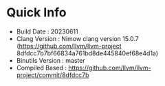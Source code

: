 # Quick Info
* Build Date : 20230611
* Clang Version : Nimow clang version 15.0.7 (https://github.com/llvm/llvm-project 8dfdcc7b7bf66834a761bd8de445840ef68e4d1a)
* Binutils Version : master
* Compiled Based : https://github.com/llvm/llvm-project/commit/8dfdcc7b

